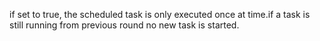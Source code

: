 if set to true, the scheduled task is only executed once at time.if a task is still running from previous round no new task is started.
